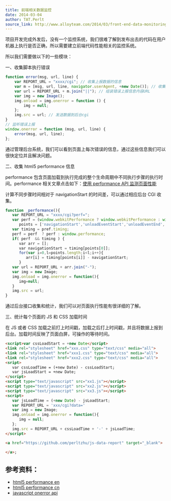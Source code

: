 ```yaml
---
title: 前端相关数据监控
date: 2014-03-04
author: TAT.Perlt
source_link: http://www.alloyteam.com/2014/03/front-end-data-monitoring/
---
```


<!-- {% raw %} - for jekyll -->

项目开发完成外发后，没有一个监控系统，我们很难了解到发布出去的代码在用户机器上执行是否正确，所以需要建立前端代码性能相关的监控系统。

所以我们需要做以下的一些模块：

一、收集脚本执行错误

```javascript
function error(msg, url, line) {
    var REPORT_URL = "xxxx/cgi"; // 收集上报数据的信息
    var m = [msg, url, line, navigator.userAgent, +new Date()]; // 收集错误信息，发生错误的脚本文件网络地址，用户代理信息，时间
    var url = REPORT_URL + m.join("||"); // 组装错误上报信息内容URL
    var img = new Image();
    img.onload = img.onerror = function () {
        img = null;
    };
    img.src = url; // 发送数据到后台cgi
}
// 监听错误上报
window.onerror = function (msg, url, line) {
    error(msg, url, line);
};
```

通过管理后台系统，我们可以看到页面上每次错误的信息，通过这些信息我们可以很快定位并且解决问题。

二、收集 html5 performance 信息

performance 包含页面加载到执行完成的整个生命周期中不同执行步骤的执行时间。performance 相关文章点击如下：[使用 performance API 监测页面性能](http://www.alloyteam.com/2012/11/performance-api-monitoring-page-performance/)

计算不同步骤时间相对于 navigationStart 的时间差，可以通过相应后台 CGI 收集。

```javascript
function _performance(){
   var REPORT_URL = "xxxx/cgi?perf=";
   var perf = (window.webkitPerformance ? window.webkitPerformance : window.msPerformance ),
      points = ['navigationStart','unloadEventStart','unloadEventEnd','redirectStart','redirectEnd','fetchStart','domainLookupStart','connectStart','requestStart','responseStart','responseEnd','domLoading','domInteractive','domContentLoadedEventEnd','domComplete','loadEventStart','loadEventEnd'];
   var timing = pref.timing;
   perf = perf  ? perf : window.performance;
   if( perf  && timing ) {
      var arr = [];
      var navigationStart = timing[points[0]];
      for(var i=0,l=points.length;i<l;i++){
         arr[i] = timing[points[i]] - navigationStart;
      }
   var url = REPORT_URL + arr.join("-");
   var img = new Image;
   img.onload = img.onerror = function(){
      img=null;
   }
   img.src = url;
}
```

通过后台接口收集和统计，我们可以对页面执行性能有很详细的了解。

三、统计每个页面的 JS 和 CSS 加载时间

在 JS 或者 CSS 加载之前打上时间戳，加载之后打上时间戳，并且将数据上报到后台。加载时间反映了页面白屏，可操作的等待时间。

```html
<script>var cssLoadStart = +new Date</script>
<link rel="stylesheet" href="xxx.css" type="text/css" media="all">
<link rel="stylesheet" href="xxx1.css" type="text/css" media="all">
<link rel="stylesheet" href="xxx2.css" type="text/css" media="all">
<sript>
   var cssLoadTime = (+new Date) - cssLoadStart;
   var jsLoadStart = +new Date;
</script>
<script type="text/javascript" src="xx1.js"></script>
<script type="text/javascript" src="xx2.js"></script>
<script type="text/javascript" src="xx3.js"></script>
<script>
   var jsLoadTime = (+new Date) - jsLoadStart;
   var REPORT_URL = 'xxx/cgi?data='
   var img = new Image;
   img.onload = img.onerror = function(){
      img = null;
   };
   img.src = REPORT_URL + cssLoadTime + '-' + jsLoadTime;
</script>
```

```html
<a href="https://github.com/perltzhu/js-data-report" target="_blank">
     
</a>;
```

## 参考资料：

-   [html5 performance en](https://dvcs.w3.org/hg/webperf/raw-file/tip/specs/NavigationTiming/Overview.html)
-   [html5 performance cn](http://www.alloyteam.com/2012/11/performance-api-monitoring-page-performance/)
-   [javascript onerror api](http://www.w3school.com.cn/js/js_onerror.asp)


<!-- {% endraw %} - for jekyll -->